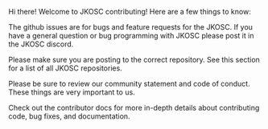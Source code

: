 Hi there! Welcome to JKOSC contributing! Here are a few things to know:

The github issues are for bugs and feature requests for the JKOSC. If you have a general question or bug programming with JKOSC please post it in the JKOSC discord.

Please make sure you are posting to the correct repository. See this section for a list of all JKOSC repositories.

Please be sure to review our community statement and code of conduct. These things are very important to us.

Check out the contributor docs for more in-depth details about contributing code, bug fixes, and documentation.
